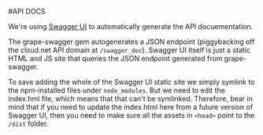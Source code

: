 #API DOCS

We're using [Swagger UI](https://github.com/swagger-api/swagger-ui) to automatically generate the API docuementation.

The grape-swagger gem autogenerates a JSON endpoint (piggybacking off the cloud.net API domain at `/swagger_doc`).
Swagger UI itself is just a static HTML and JS site that queries the JSON endpoint generated from grape-swagger.

To save adding the whole of the Swagger UI static site we simply symlink to the npm-installed files under `node_modules`.
But we need to edit the index.hml file, which means that that can't be symlinked. Therefore, bear in mind that if you
need to update the index.html here from a future version of Swagger UI, then you need to make sure all the assets in
`<head>` point to the `/dist` folder.
